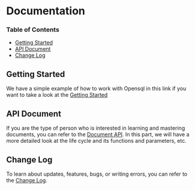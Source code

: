 # Documentation

### Table of Contents

- [Getting Started](#getting-started)
- [API Document](#api-document)
- [Change Log](#change-log)

## Getting Started

We have a simple example of how to work with Opensql in this link if you want to take a look at the [Getting Started](https://github.com/treegex/opensql/tree/main/docs/start.md)


## API Document

If you are the type of person who is interested in learning and mastering documents, you can refer to the [Document API](https://github.com/treegex/opensql/tree/main/docs/api.md). In this part, we will have a more detailed look at the life cycle and its functions and parameters, etc.


## Change Log

To learn about updates, features, bugs, or writing errors, you can refer to the [Change Log](https://github.com/treegex/opensql/blob/main/CHNAGELOG.md).
